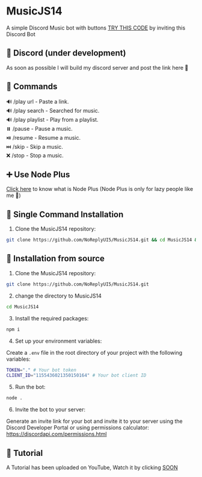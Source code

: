 # MusicJS14
A simple Discord Music bot with buttons [TRY THIS CODE](https://discord.com/oauth2/authorize?client_id=1155436021350150164&scope=bot&permissions=1099511627775) by inviting this Discord Bot
## 🍎 Discord (under development)
As soon as possible I will build my discord server and post the link here 🙂
## 🤖 Commands
:loud_sound: /play url - Paste a link.
<br>:loud_sound: /play search - Searched for music.
<br>:loud_sound: /play playlist - Play from a playlist.
<br>:pause_button: /pause - Pause a music.
<br>⏯️ /resume - Resume a music.
<br>⏭️ /skip - Skip a music.
<br>:x: /stop - Stop a music.
## ➕ Use Node Plus
[Click here](https://github.com/NoReplyUI5/MusicJS14/releases/tag/node%2B) to know what is Node Plus (Node Plus is only for lazy people like me 🙂)
## 🏓 Single Command Installation
1. Clone the MusicJS14 repository:

  ```bash
  git clone https://github.com/NoReplyUI5/MusicJS14.git && cd MusicJS14 && npm i
```
## 🚀 Installation from source

1. Clone the MusicJS14 repository:

  ```bash
  git clone https://github.com/NoReplyUI5/MusicJS14.git
```
2. change the directory to MusicJS14

```bash
cd MusicJS14
```
3. Install the required packages:

```bash
npm i
```
4. Set up your environment variables:

Create a `.env` file in the root directory of your project with the following variables:

  ```bash
TOKEN="." # Your bot token
CLIENT_ID="1155436021350150164" # Your bot client ID

```
5. Run the bot:

  ```bash
  node .
```
6. Invite the bot to your server:

Generate an invite link for your bot and invite it to your server using the Discord Developer Portal or using permissions calculator: <https://discordapi.com/permissions.html>
## 📝 Tutorial

A Tutorial has been uploaded on YouTube, Watch it by clicking [SOON](https://google.com/404)
